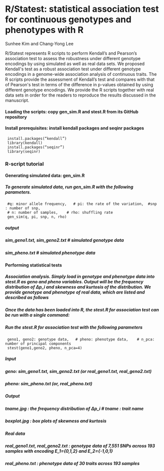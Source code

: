 #  R/Statest: statistical association test for continuous genotypes and phenotypes with R
 
Sunhee Kim and Chang-Yong Lee

R/Statest represents R scripts to perform Kendall’s and Pearson’s association test to assess the robustness under different genotype encodings by using simulated as well as real data sets. 
We proposed Kendall's test as a robust association test under different genotype encodings in a genome-wide association analysis of continuous traits. The R scripts provide the assessment of Kendall’s test and compares with that of Pearson's test in terms of the difference in p-values obtained by using different genotype encodings. We provide the R scripts together with real data sets in order for the readers to reproduce the results discussed in the manuscript.

#### Loading the scripts: copy gen_sim.R and stest.R from its GitHub repository
#### Install prerequisites: install kendall packages and seqinr packages

     install.packages(“kendall”)
     library(kendall)
     install.packages(“seqinr”)
     library(seqinr)


### R-script tutorial
#### Generating simulated data: gen_sim.R
##### To generate simulated data, run gen_sim.R with the following parameters.

     #q: minor allele frequency,   # pi: the rate of the variation,  #snp : number of snp, 
     # n: number of samples,	# rho: shuffling rate
     gen_sim(q, pi, snp, n, rho)
##### output 
##### sim_geno1.txt, sim_geno2.txt  # simulated genotype data
##### sim_pheno.txt  # simulated phenotype data

#### Performing statistical tests 
##### Association analysis. Simply load in genotype and phenotype data into stest.R as geno and pheno variables. Output will be the frequency distribution of ∆p_i and skewness and kurtosis of the distribution. We provide genotype and phenotype of real data, which are listed and described as follows
##### Once the data has been loaded into R, the stest.R for association test can be run with a single command:
##### Run the stest.R for association test with the following parameters
     geno1, geno2: genotype data,	# pheno: phenotype data,	# n_pca: number of principal components
     stest(geno1,geno2, pheno, n_pca=4)
##### Input 
##### geno: sim_geno1.txt, sim_geno2.txt (or real_geno1.txt, real_geno2.txt)
##### pheno: sim_pheno.txt (or, real_pheno.txt) 

##### Output
##### tname.jpg : the frequency distribution of ∆p_i   # tname : trait name 
##### boxplot.jpg : box plots of skewness and kurtosis

##### Real data
##### real_geno1.txt, real_geno2.txt : genotype data of 7,551 SNPs across 193 samples with encoding E_1={0,1,2} and E_2={-1,0,1} 
##### real_pheno.txt : phenotype data of 30 traits across 193 samples


